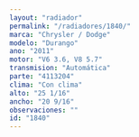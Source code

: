 ```yaml
---
layout: "radiador"
permalink: "/radiadores/1840/"
marca: "Chrysler / Dodge"
modelo: "Durango"
ano: "2011"
motor: "V6 3.6, V8 5.7"
transmision: "Automática"
parte: "4113204"
clima: "Con clima"
alto: "25 1/16"
ancho: "20 9/16"
observaciones: ""
id: "1840"
---
```


